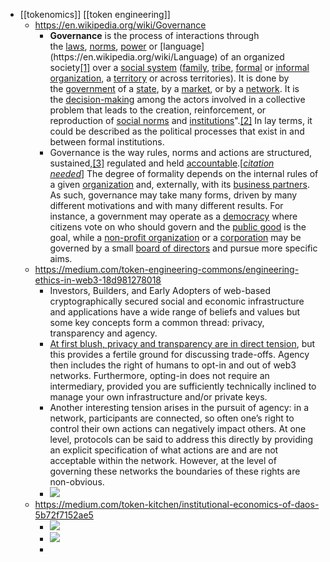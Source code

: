 - [[tokenomics]] [[token engineering]]
	- https://en.wikipedia.org/wiki/Governance
		- **Governance** is the process of interactions through the [laws](https://en.wikipedia.org/wiki/Law), [norms](https://en.wikipedia.org/wiki/Social_norm), [power](https://en.wikipedia.org/wiki/Power_(social_and_political)) or [language](https://en.wikipedia.org/wiki/Language) of an organized society[[1]](https://en.wikipedia.org/wiki/Governance#cite_note-1) over a [social system](https://en.wikipedia.org/wiki/Social_system) ([family](https://en.wikipedia.org/wiki/Family), [tribe](https://en.wikipedia.org/wiki/Tribe), [formal](https://en.wikipedia.org/wiki/Formal_organization) or [informal organization](https://en.wikipedia.org/wiki/Informal_organization), a [territory](https://en.wikipedia.org/wiki/Territory) or across territories). It is done by the [government](https://en.wikipedia.org/wiki/Government) of a [state](https://en.wikipedia.org/wiki/State_(polity)), by a [market](https://en.wikipedia.org/wiki/Market_(economics)), or by a [network](https://en.wikipedia.org/wiki/Social_network). It is the [decision-making](https://en.wikipedia.org/wiki/Decision-making) among the actors involved in a collective problem that leads to the creation, reinforcement, or reproduction of [social norms](https://en.wikipedia.org/wiki/Social_norm) and [institutions](https://en.wikipedia.org/wiki/Institution)".[[2]](https://en.wikipedia.org/wiki/Governance#cite_note-Hufty_2011-2) In lay terms, it could be described as the political processes that exist in and between formal institutions.
		- Governance is the way rules, norms and actions are structured, sustained,[[3]](https://en.wikipedia.org/wiki/Governance#cite_note-3) regulated and held [accountable](https://en.wikipedia.org/wiki/Accountability).[*[citation needed](https://en.wikipedia.org/wiki/Wikipedia:Citation_needed)*] The degree of formality depends on the internal rules of a given [organization](https://en.wikipedia.org/wiki/Organization) and, externally, with its [business partners](https://en.wikipedia.org/wiki/Business_partner). As such, governance may take many forms, driven by many different motivations and with many different results. For instance, a government may operate as a [democracy](https://en.wikipedia.org/wiki/Democracy) where citizens vote on who should govern and the [public good](https://en.wikipedia.org/wiki/Public_good_(economics)) is the goal, while a [non-profit organization](https://en.wikipedia.org/wiki/Non-profit_organization) or a [corporation](https://en.wikipedia.org/wiki/Corporation) may be governed by a small [board of directors](https://en.wikipedia.org/wiki/Board_of_directors) and pursue more specific aims.
	- https://medium.com/token-engineering-commons/engineering-ethics-in-web3-18d981278018
		- Investors, Builders, and Early Adopters of web-based cryptographically secured social and economic infrastructure and applications have a wide range of beliefs and values but some key concepts form a common thread: privacy, transparency and agency.
		- [At first blush, privacy and transparency are in direct tension](https://forum.1hive.org/t/music-video-is-privacy-in-defiance-of-internet-metaphysics/2329), but this provides a fertile ground for discussing trade-offs. Agency then includes the right of humans to opt-in and out of web3 networks. Furthermore, opting-in does not require an intermediary, provided you are sufficiently technically inclined to manage your own infrastructure and/or private keys.
		- Another interesting tension arises in the pursuit of agency: in a network, participants are connected, so often one’s right to control their own actions can negatively impact others. At one level, protocols can be said to address this directly by providing an explicit specification of what actions are and are not acceptable within the network. However, at the level of governing these networks the boundaries of these rights are non-obvious.
		- ![](https://miro.medium.com/max/1400/0*NFH19GVVnzswV5hf.gif)
	- https://medium.com/token-kitchen/institutional-economics-of-daos-5b72f7152ae5
		- ![](https://miro.medium.com/max/3026/1*KpDYfCRSuy6tp0yVJVOH0A.png)
		- ![](https://miro.medium.com/max/3016/1*db4JkH02y_GJMtHrBvGBLA.png)
		-